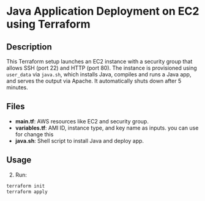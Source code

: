 # Java Application Deployment on EC2 using Terraform

## Description
This Terraform setup launches an EC2 instance with a security group that allows SSH (port 22) and HTTP (port 80). The instance is provisioned using `user_data` via `java.sh`, which installs Java, compiles and runs a Java app, and serves the output via Apache. It automatically shuts down after 5 minutes.

## Files
- **main.tf**: AWS resources like EC2 and security group.
- **variables.tf**: AMI ID, instance type, and key name as inputs. you can use for change this 
- **java.sh**: Shell script to install Java and deploy app.


## Usage
2. Run:
```bash
terraform init
terraform apply

